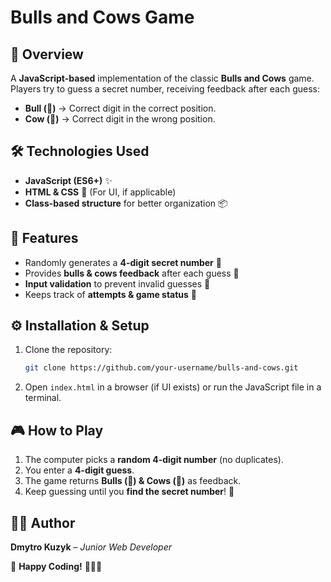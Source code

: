 # Bulls and Cows Game

## 📌 Overview
A **JavaScript-based** implementation of the classic **Bulls and Cows** game. Players try to guess a secret number, receiving feedback after each guess:
- **Bull (🐂)** → Correct digit in the correct position.
- **Cow (🐄)** → Correct digit in the wrong position.

## 🛠️ Technologies Used
- **JavaScript (ES6+)** ✨
- **HTML & CSS** 🎨 (For UI, if applicable)
- **Class-based structure** for better organization 📦

## 🚀 Features
- Randomly generates a **4-digit secret number** 🔢
- Provides **bulls & cows feedback** after each guess 📝
- **Input validation** to prevent invalid guesses 🚦
- Keeps track of **attempts & game status** 🎯

## ⚙️ Installation & Setup
1. Clone the repository:
   ```sh
   git clone https://github.com/your-username/bulls-and-cows.git
   ```
2. Open `index.html` in a browser (if UI exists) or run the JavaScript file in a terminal.

## 🎮 How to Play
1. The computer picks a **random 4-digit number** (no duplicates).
2. You enter a **4-digit guess**.
3. The game returns **Bulls (🐂) & Cows (🐄)** as feedback.
4. Keep guessing until you **find the secret number**! 🚀

## 👨‍💻 Author
**Dmytro Kuzyk** – _Junior Web Developer_

🚀 **Happy Coding!** 🎯🐂🐄
